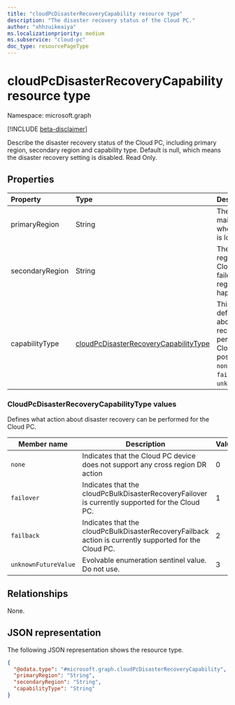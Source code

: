 ```yaml
---
title: "cloudPcDisasterRecoveryCapability resource type"
description: "The disaster recovery status of the Cloud PC."
author: "xhhzuikeaiya"
ms.localizationpriority: medium
ms.subservice: "cloud-pc"
doc_type: resourcePageType
---
```


# cloudPcDisasterRecoveryCapability resource type

Namespace: microsoft.graph

[!INCLUDE [beta-disclaimer](../../includes/beta-disclaimer.md)]

Describe the disaster recovery status of the Cloud PC, including primary region, secondary region and capability type. Default is null, which means the disaster recovery setting is disabled. Read Only.

## Properties
|Property|Type|Description|
|:---|:---|:---|
|primaryRegion|String|The primary and mainly used region where the Cloud PC is located in.|
|secondaryRegion|String|The secondary region where the Cloud PC can be failed over to during region outage happening.|
|capabilityType|[cloudPcDisasterRecoveryCapabilityType](#cloudpcdisasterrecoverycapabilitytype-values)|This enum value defines what action about disaster recovery can be performed for the Cloud PC.The possible values are: `none`, `failover`, `failback`, `unknownFutureValue`.|

### CloudPcDisasterRecoveryCapabilityType values

Defines what action about disaster recovery can be performed for the Cloud PC.

| Member name          | Description                                                                            | Value |
|----------------------|----------------------------------------------------------------------------------------|-------|
| `none`               | Indicates that the Cloud PC device does not support any cross region DR action          | 0     |
| `failover`           | Indicates that the cloudPcBulkDisasterRecoveryFailover is currently supported for the Cloud PC. | 1     |
| `failback`           | Indicates that the cloudPcBulkDisasterRecoveryFailback action is currently supported for the Cloud PC. | 2     |
| `unknownFutureValue` | Evolvable enumeration sentinel value. Do not use.                                      | 3     |

## Relationships
None.

## JSON representation
The following JSON representation shows the resource type.
<!-- {
  "blockType": "resource",
  "@odata.type": "microsoft.graph.cloudPcDisasterRecoveryCapability"
}
-->
``` json
{
  "@odata.type": "#microsoft.graph.cloudPcDisasterRecoveryCapability",
  "primaryRegion": "String",
  "secondaryRegion": "String",
  "capabilityType": "String"
}
```
